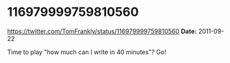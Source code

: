 # 116979999759810560
https://twitter.com/TomFrankly/status/116979999759810560
**Date:** 2011-09-22

Time to play "how much can I write in 40 minutes"? Go!
